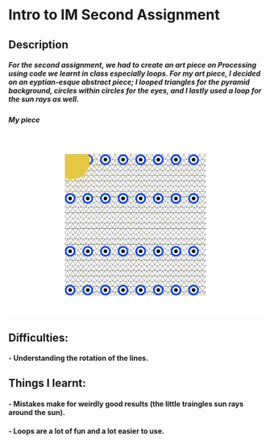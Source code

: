 # Intro to IM Second Assignment 
## Description 
#####  For the second assignment, we had to create an art piece on Processing using code we learnt in class especially loops. For my art piece, I decided on an eyptian-esque abstract piece; I looped triangles for the pyramid background, circles within circles for the eyes, and I lastly used a loop for the sun rays as well. 

##### My piece 
 ![](artpiece.jpg)
## Difficulties:
#### - Understanding the rotation of the lines.

## Things I learnt:
#### - Mistakes make for weirdly good results (the little traingles sun rays around the sun).
#### - Loops are a lot of fun and a lot easier to use.
